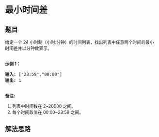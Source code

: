 # 最小时间差

## 题目

<HTML><p>给定一个 24 小时制（小时:分钟）的时间列表，找出列表中任意两个时间的最小时间差并以分钟数表示。</p>

<p><br>
<strong>示例 1：</strong></p>

<pre><strong>输入:</strong> [&quot;23:59&quot;,&quot;00:00&quot;]
<strong>输出:</strong> 1
</pre>

<p><br>
<strong>备注:</strong></p>

<ol>
	<li>列表中时间数在 2~20000 之间。</li>
	<li>每个时间取值在 00:00~23:59 之间。</li>
</ol>
</HTML>

## 解法思路
